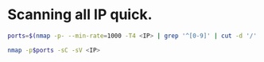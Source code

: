 # Scanning all IP quick.


```bash  
ports=$(nmap -p- --min-rate=1000 -T4 <IP> | grep '^[0-9]' | cut -d '/' -f 1 | tr '\n' ',' | sed s/,$//) 
```

```bash
nmap -p$ports -sC -sV <IP>
```